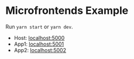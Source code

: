 # Microfrontends Example

Run `yarn start` or `yarn dev`.

- Host: [localhost:5000](http://localhost:5000/)
- App1: [localhost:5001](http://localhost:5001/)
- App2: [localhost:5002](http://localhost:5002/)
